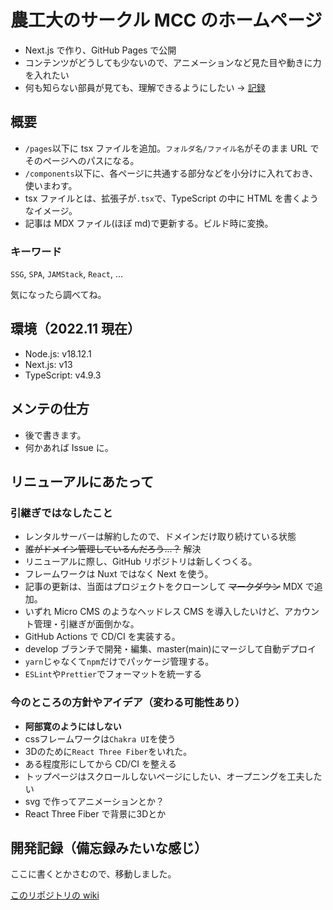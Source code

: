 # 農工大のサークル MCC のホームページ

- Next.js で作り、GitHub Pages で公開
- コンテンツがどうしても少ないので、アニメーションなど見た目や動きに力を入れたい
- 何も知らない部員が見ても、理解できるようにしたい → [記録](https://github.com/tuatmcc/mcc-website/wiki)

## 概要

- `/pages`以下に tsx ファイルを追加。`フォルダ名/ファイル名`がそのまま URL でそのページへのパスになる。
- `/components`以下に、各ページに共通する部分などを小分けに入れておき、使いまわす。
- tsx ファイルとは、拡張子が`.tsx`で、TypeScript の中に HTML を書くようなイメージ。
- 記事は MDX ファイル(ほぼ md)で更新する。ビルド時に変換。

### キーワード

`SSG`, `SPA`, `JAMStack`, `React`, ...

気になったら調べてね。

## 環境（2022.11 現在）

- Node.js: v18.12.1
- Next.js: v13
- TypeScript: v4.9.3

## メンテの仕方

- 後で書きます。
- 何かあれば Issue に。

## リニューアルにあたって

### 引継ぎではなしたこと

- レンタルサーバーは解約したので、ドメインだけ取り続けている状態
- ~~誰がドメイン管理しているんだろう...？~~ 解決
- リニューアルに際し、GitHub リポジトリは新しくつくる。
- フレームワークは Nuxt ではなく Next を使う。
- 記事の更新は、当面はプロジェクトをクローンして ~~マークダウン~~ MDX で追加。
- いずれ Micro CMS のようなヘッドレス CMS を導入したいけど、アカウント管理・引継ぎが面倒かな。
- GitHub Actions で CD/CI を実装する。
- develop ブランチで開発・編集、master(main)にマージして自動デプロイ
- `yarn`じゃなくて`npm`だけでパッケージ管理する。
- `ESLint`や`Prettier`でフォーマットを統一する

### 今のところの方針やアイデア（変わる可能性あり）

- **阿部寛のようにはしない**
- cssフレームワークは`Chakra UI`を使う
- 3Dのために`React Three Fiber`をいれた。
- ある程度形にしてから CD/CI を整える
- トップページはスクロールしないページにしたい、オープニングを工夫したい
- svg で作ってアニメーションとか？
- React Three Fiber で背景に3Dとか

## 開発記録（備忘録みたいな感じ）

ここに書くとかさむので、移動しました。

[このリポジトリの wiki](https://github.com/tuatmcc/mcc-website/wiki)
